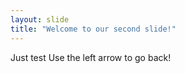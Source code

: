 ```yaml
---
layout: slide
title: "Welcome to our second slide!"
---
```

Just test
Use the left arrow to go back!

